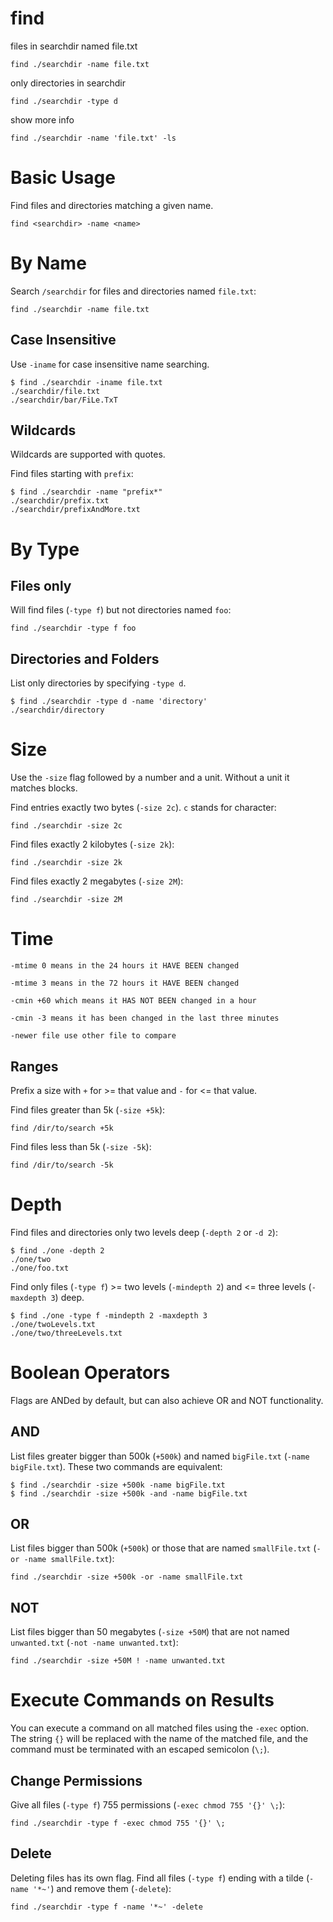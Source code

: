 # find
    
files in searchdir named file.txt

    find ./searchdir -name file.txt


only directories in searchdir

    find ./searchdir -type d


show more info

    find ./searchdir -name 'file.txt' -ls



# Basic Usage

Find files and directories matching a given name.

    find <searchdir> -name <name>



# By Name

Search `/searchdir` for files and directories named `file.txt`:

    find ./searchdir -name file.txt



## Case Insensitive

Use `-iname` for case insensitive name searching.

    $ find ./searchdir -iname file.txt
    ./searchdir/file.txt
    ./searchdir/bar/FiLe.TxT



## Wildcards

Wildcards are supported with quotes.

Find files starting with `prefix`:

    $ find ./searchdir -name "prefix*"
    ./searchdir/prefix.txt
    ./searchdir/prefixAndMore.txt



# By Type

## Files only

Will find files (`-type f`) but not directories named `foo`:

    find ./searchdir -type f foo



## Directories and Folders

List only directories by specifying `-type d`.

    $ find ./searchdir -type d -name 'directory'
    ./searchdir/directory



# Size

Use the `-size` flag followed by a number and a unit. Without a unit it matches
blocks.

Find entries exactly two bytes (`-size 2c`). `c` stands for character:

    find ./searchdir -size 2c


Find files exactly 2 kilobytes (`-size 2k`):

    find ./searchdir -size 2k


Find files exactly 2 megabytes (`-size 2M`):

    find ./searchdir -size 2M

# Time
    
    -mtime 0 means in the 24 hours it HAVE BEEN changed

    -mtime 3 means in the 72 hours it HAVE BEEN changed

    -cmin +60 which means it HAS NOT BEEN changed in a hour

    -cmin -3 means it has been changed in the last three minutes

    -newer file use other file to compare


## Ranges

Prefix a size with `+` for >= that value and `-` for <= that value.

Find files greater than 5k (`-size +5k`):

    find /dir/to/search +5k


Find files less than 5k (`-size -5k`):

    find /dir/to/search -5k



# Depth

Find files and directories only two levels deep (`-depth 2` or `-d 2`):

    $ find ./one -depth 2
    ./one/two
    ./one/foo.txt


Find only files (`-type f`) >= two levels (`-mindepth 2`) and <= three levels
(`-maxdepth 3`) deep.

    $ find ./one -type f -mindepth 2 -maxdepth 3
    ./one/twoLevels.txt
    ./one/two/threeLevels.txt



# Boolean Operators

Flags are ANDed by default, but can also achieve OR and NOT functionality.



## AND

List files greater bigger than 500k (`+500k`) and named `bigFile.txt`
(`-name bigFile.txt`). These two commands are equivalent:
    
    $ find ./searchdir -size +500k -name bigFile.txt
    $ find ./searchdir -size +500k -and -name bigFile.txt


## OR

List files bigger than 500k (`+500k`) or those that are named `smallFile.txt`
(`-or -name smallFile.txt`):

    find ./searchdir -size +500k -or -name smallFile.txt


## NOT

List files bigger than 50 megabytes (`-size +50M`) that are not named
`unwanted.txt` (`-not -name unwanted.txt`):

    find ./searchdir -size +50M ! -name unwanted.txt



# Execute Commands on Results

You can execute a command on all matched files using the `-exec` option. The
string `{}` will be replaced with the name of the matched file, and the command
must be terminated with an escaped semicolon (`\;`).


## Change Permissions

Give all files (`-type f`) 755 permissions (`-exec chmod 755 '{}' \;`):

    find ./searchdir -type f -exec chmod 755 '{}' \;


## Delete

Deleting files has its own flag. Find all files (`-type f`) ending with a tilde
(`-name '*~'`) and remove them (`-delete`):

    find ./searchdir -type f -name '*~' -delete


